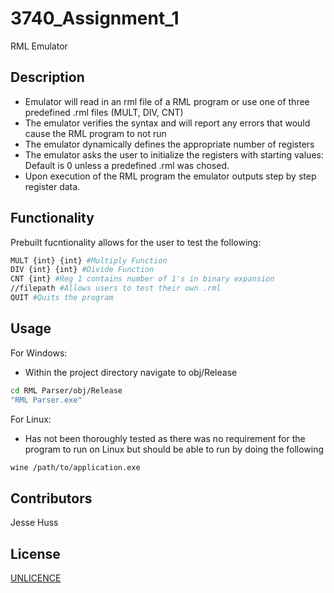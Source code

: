 # 3740_Assignment_1
RML Emulator

## Description
- Emulator will read in an rml file of a RML program or use one of three predefined .rml files (MULT, DIV, CNT)
- The emulator verifies the syntax and will report any errors that would cause the RML program to not run
- The emulator dynamically defines the appropriate number of registers
- The emulator asks the user to initialize the registers with starting values: Default is 0 unless a predefined .rml was chosed.
- Upon execution of the RML program the emulator outputs step by step register data.

## Functionality
Prebuilt fucntionality allows for the user to test the following:
```bash
MULT {int} {int} #Multiply Function
DIV {int} {int} #Divide Function
CNT {int} #Reg 1 contains number of 1's in binary expansion
//filepath #Allows users to test their own .rml
QUIT #Quits the program
```
## Usage
For Windows:
- Within the project directory navigate to obj/Release
```bash
cd RML Parser/obj/Release
"RML Parser.exe"
```
For Linux:
- Has not been thoroughly tested as there was no requirement for the program to run on Linux but should be able to run by doing the following
```bash
wine /path/to/application.exe
```
## Contributors
Jesse Huss

## License
[UNLICENCE](https://choosealicense.com/licenses/unlicense/)

